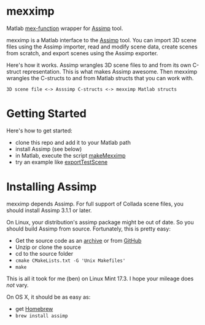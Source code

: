 # mexximp

Matlab [mex-function](http://www.mathworks.com/help/matlab/apiref/mexfunction.html) wrapper for [Assimp](http://www.assimp.org/) tool.

mexximp is a Matlab interface to the [Assimp](http://www.assimp.org/) tool.  You can import 3D scene files using the Assimp importer, read and modify scene data, create scenes from scratch, and export scenes using the Assimp exporter.

Here's how it works.  Assimp wrangles 3D scene files to and from its own C-struct representation.  This is what makes Assimp awesome.  Then mexximp wrangles the C-structs to and from Matlab structs that you can work with.
```
3D scene file <-> Asssimp C-structs <-> mexximp Matlab structs
```

# Getting Started

Here's how to get started:
 - clone this repo and add it to your Matlab path
 - install Assimp (see below)
 - in Matlab, execute the script [makeMexximp](https://github.com/RenderToolbox3/mexximp/blob/master/makeMexximp.m)
 - try an example like [exportTestScene](https://github.com/RenderToolbox3/mexximp/blob/master/examples/scratch/exportTestScene.m)

# Installing Assimp

mexximp depends Assimp.  For full support of Collada scene files, you should install  Assimp 3.1.1 or later.

On Linux, your distribution's assimp package might be out of date.  So you should build Assimp from source.  Fortunately, this is pretty easy:
 - Get the source code as an [archive](http://www.assimp.org/main_downloads.html) or from [GitHub](https://github.com/assimp/assimp)
 - Unzip or clone the source
 - cd to the source folder
 - `cmake CMakeLists.txt -G 'Unix Makefiles'`
 - `make`

This is all it took for me (ben) on Linux Mint 17.3.  I hope your mileage does *not* vary.
 
On OS X, it should be as easy as:
 - get [Homebrew](http://brew.sh/)
 - `brew install assimp`

